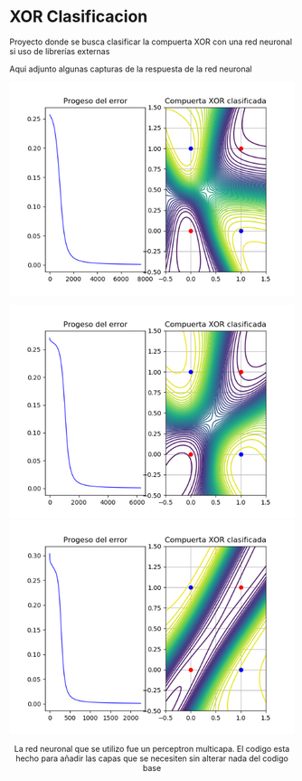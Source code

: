 # XOR Clasificacion
<p>Proyecto donde se busca clasificar la compuerta XOR con una red neuronal si uso de librerías externas</p>
<p>Aqui adjunto algunas capturas de la respuesta de la red neuronal</p>
<p><center><img src="imgs/Figure_3.png"</center><br>
<p><center><img src="imgs/Figure_2.png"</center><br>
<center><img src="imgs/Figure_1.png"</center><br></p>
<p>La red neuronal que se utilizo fue un perceptron multicapa. El codigo esta hecho para añadir las capas que se necesiten sin alterar nada del codigo base</p>
